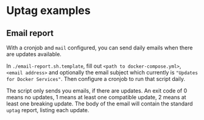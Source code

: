 # Uptag examples

## Email report
With a cronjob and `mail` configured, you can send daily emails when there are updates available.

In `./email-report.sh.template`, fill out `<path to docker-compose.yml>`, `<email address>` and optionally the email subject which currently is `"Updates for Docker Services"`. Then configure a cronjob to run that script daily.

The script only sends you emails, if there are updates. An exit code of 0 means no updates, 1 means at least one compatible update, 2 means at least one breaking update. The body of the email will contain the standard `uptag` report, listing each update.